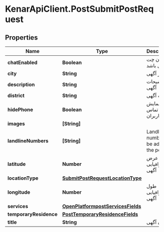 # KenarApiClient.PostSubmitPostRequest

## Properties

Name | Type | Description | Notes
------------ | ------------- | ------------- | -------------
**chatEnabled** | **Boolean** | امکان چت فعال باشد | [optional] 
**city** | **String** | شهر آگهی | [optional] 
**description** | **String** | توضیحات آگهی | [optional] 
**district** | **String** | محله آگهی | [optional] 
**hidePhone** | **Boolean** | عدم نمایش شماره تماس به کاربران | [optional] 
**images** | **[String]** |  | [optional] 
**landlineNumbers** | **[String]** | Landline numbers to be added to the post | [optional] 
**latitude** | **Number** | عرض جغرافیایی آگهی | [optional] 
**locationType** | [**SubmitPostRequestLocationType**](SubmitPostRequestLocationType.md) |  | [optional] 
**longitude** | **Number** | طول جغرافیایی آگهی | [optional] 
**services** | [**OpenPlatformpostServicesFields**](OpenPlatformpostServicesFields.md) |  | [optional] 
**temporaryResidence** | [**PostTemporaryResidenceFields**](PostTemporaryResidenceFields.md) |  | [optional] 
**title** | **String** | عنوان آگهی | [optional] 


